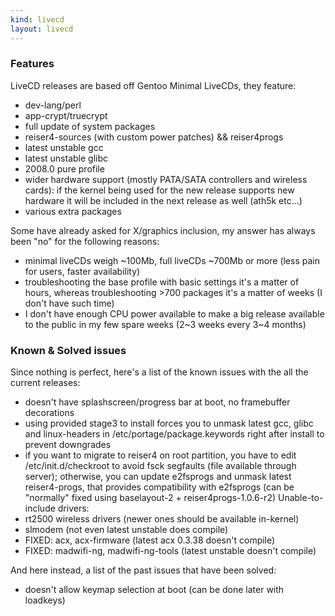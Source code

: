 ```yaml
---
kind: livecd
layout: livecd
---
```

### Features
LiveCD releases are based off Gentoo Minimal LiveCDs, they feature\:

* dev\-lang/perl
* app\-crypt/truecrypt
* full update of system packages 
* reiser4\-sources \(with custom power patches\) && reiser4progs 
* latest unstable gcc
* latest unstable glibc
* 2008\.0 pure profile
* wider hardware support \(mostly PATA/SATA controllers and wireless cards\)\: if the kernel being used for the new release supports new hardware it will be included in the next release as well \(ath5k etc\.\.\.\)
* various extra packages

Some have already asked for X/graphics inclusion, my answer has always been \"no\" for the following reasons\:
* minimal liveCDs weigh ~100Mb, full liveCDs ~700Mb or more \(less pain for users, faster availability\)
* troubleshooting the base profile with basic settings it\'s a matter of hours, whereas troubleshooting \>700 packages it\'s a matter of weeks \(I don\'t have such time\)
* I don\'t have enough CPU power available to make a big release available to the public in my few spare weeks \(2~3 weeks every 3~4 months\)

### Known & Solved issues
Since nothing is perfect, here\'s a list of the known issues with the all the current releases\:

* doesn\'t have splashscreen/progress bar at boot, no framebuffer decorations
* using provided stage3 to install forces you to unmask latest gcc, glibc and linux-headers in /etc/portage/package\.keywords right after install to prevent downgrades
* if you want to migrate to reiser4 on root partition, you have to edit /etc/init\.d/checkroot to avoid fsck segfaults \(file available through server\); otherwise, you can update e2fsprogs and unmask latest reiser4\-progs, that provides compatibility with e2fsprogs \(can be \"normally\" fixed using baselayout\-2 \+ reiser4progs\-1\.0\.6\-r2\)
Unable\-to\-include drivers\:
* rt2500 wireless drivers \(newer ones should be available in\-kernel\)
* slmodem \(not even latest unstable does compile\)
* FIXED\: acx, acx\-firmware \(latest acx 0\.3\.38 doesn\'t compile\)
* FIXED\: madwifi\-ng, madwifi\-ng\-tools \(latest unstable doesn\'t compile\)

And here instead, a list of the past issues that have been solved\:

* doesn\'t allow keymap selection at boot \(can be done later with loadkeys\)
